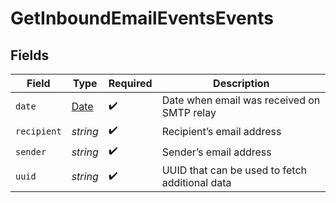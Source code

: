 # GetInboundEmailEventsEvents


## Fields

| Field                                                                                         | Type                                                                                          | Required                                                                                      | Description                                                                                   |
| --------------------------------------------------------------------------------------------- | --------------------------------------------------------------------------------------------- | --------------------------------------------------------------------------------------------- | --------------------------------------------------------------------------------------------- |
| `date`                                                                                        | [Date](https://developer.mozilla.org/en-US/docs/Web/JavaScript/Reference/Global_Objects/Date) | :heavy_check_mark:                                                                            | Date when email was received on SMTP relay                                                    |
| `recipient`                                                                                   | *string*                                                                                      | :heavy_check_mark:                                                                            | Recipient’s email address                                                                     |
| `sender`                                                                                      | *string*                                                                                      | :heavy_check_mark:                                                                            | Sender’s email address                                                                        |
| `uuid`                                                                                        | *string*                                                                                      | :heavy_check_mark:                                                                            | UUID that can be used to fetch additional data                                                |